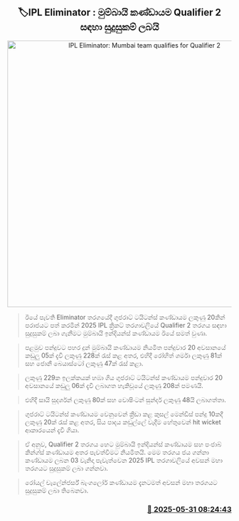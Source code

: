 <p align='center'><b><h2 align='center' title='IPL Eliminator: Mumbai team qualifies for Qualifier 2'>🏷IPL Eliminator : මුම්බායි කණ්ඩායම Qualifier 2 සඳහා සුදුසුකම් ලබයි</h2></b></p>
<p align='center'><img src='https://helakuru.sgp1.cdn.digitaloceanspaces.com/esana/images/lib/ipl-eliminator.jpg' width='600' alt='IPL Eliminator: Mumbai team qualifies for Qualifier 2'></p>

> ඊයේ පැවති Eliminator තරගයේදී ගුජරාට් ටයිටන්ස් කණ්ඩායම ලකුණු 20කින් පරාජයට පත් කරමින් 2025 IPL ක්‍රිකට් තරගාවලියේ Qualifier 2 තරගය සඳහා සුදුසුකම් ලබා ගැනීමට මුම්බායි ඉන්දියන්ස් කණ්ඩායම ඊයේ සමත් වුණා.

> ‍පළමුව පන්දුවට පහර දුන් මුම්බායි කණ්ඩායම නියමිත පන්දුවාර 20 අවසානයේ කඩුලු 05ක් දැවී ලකුණු 228ක් රැස් කළ අතර, එහිදී රෝහිත් ශර්මා ලකුණු 81ක් සහ ජොනී බෙයාස්ටෝ ලකුණු 47ක් රැස් කළා.

> ලකුණු 229ක ඉලක්කයක් හඹා ගිය ගුජරාට් ටයිටන්ස් කණ්ඩායම පන්දුවාර 20 අවසානයේ කඩුලු 06ක් දැවී ලබාගත හැකිවූයේ ලකුණු 208ක් පමණයි.

> එහිදී සායි සුදර්ශන් ලකුණු 80ක් සහ වොෂිංටන් සුන්දර් ලකුණු 48යි ලබාගත්තා.

> ගුජරාට් ටයිටන්ස් කණ්ඩායම වෙනුවෙන් ක්‍රීඩා කළ කුසල් මෙන්ඩිස් පන්දු 10කදී ලකුණු 20ක් රැස් කළ අතර, සිය පාදය කඩුල්ලේ වැදීම හේතුවෙන් hit wicket ආකාරයෙන් දැවී ගියා.

> ඒ අනුව, Qualifier 2 තරගය හෙට මුම්බායි ඉන්දියන්ස් කණ්ඩායම සහ පංජාබ් කින්ග්ස් කණ්ඩායම අතර පැවත්වීමට නියමිතයි. මෙම තරගය ජය ගන්නා කණ්ඩායම ලබන 03 වැනිදා පැවැත්වෙන 2025 IPL තරගාවලියේ අවසන් මහා තරගයට සුදුසුකම් ලබා ගන්නවා.

> රෝයල් චැලේන්ජර්ස් බැංගලෝර් කණ්ඩායම දැනටමත් අවසන් මහා තරගයට සුදුසුකම් ලබා තිබෙනවා.



<h3 align='right'><a href='https://www.helakuru.lk/esana/p/110587/'>📅 2025-05-31 08:24:43</a></h3>
